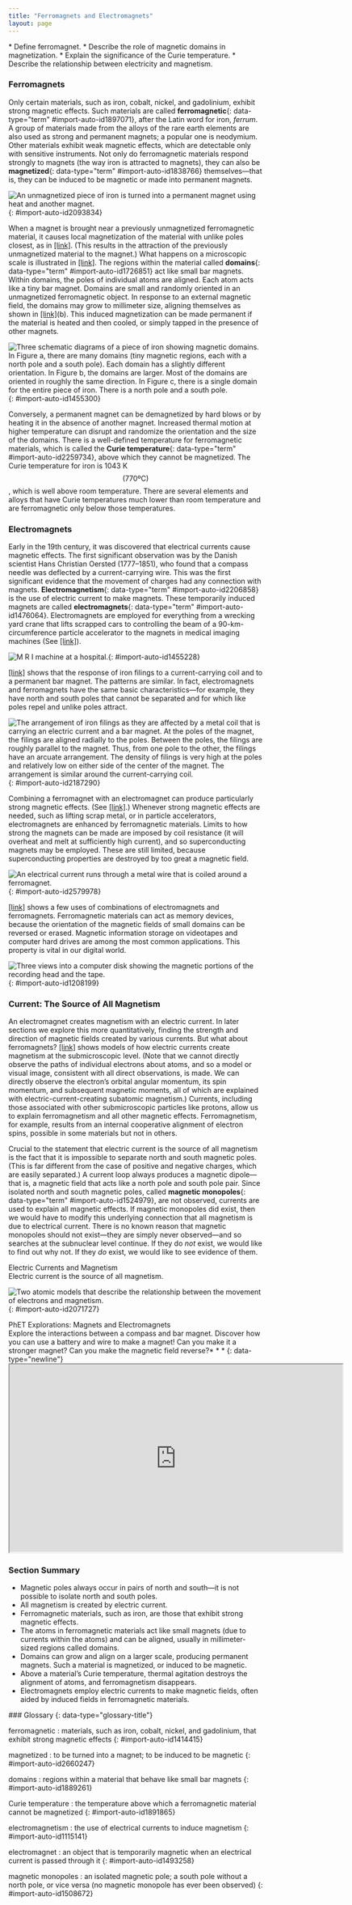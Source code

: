 ```yaml
---
title: "Ferromagnets and Electromagnets"
layout: page
---
```



<div data-type="abstract" markdown="1">
* Define ferromagnet.
* Describe the role of magnetic domains in magnetization.
* Explain the significance of the Curie temperature.
* Describe the relationship between electricity and magnetism.

</div>

### Ferromagnets

Only certain materials, such as iron, cobalt, nickel, and gadolinium, exhibit strong magnetic effects. Such materials are called **ferromagnetic**{: data-type="term" #import-auto-id1897071}, after the Latin word for iron, *ferrum*. A group of materials made from the alloys of the rare earth elements are also used as strong and permanent magnets; a popular one is neodymium. Other materials exhibit weak magnetic effects, which are detectable only with sensitive instruments. Not only do ferromagnetic materials respond strongly to magnets (the way iron is attracted to magnets), they can also be **magnetized**{: data-type="term" #import-auto-id1838766} themselves—that is, they can be induced to be magnetic or made into permanent magnets.

![An unmagnetized piece of iron is turned into a permanent magnet using heat and another magnet.](../resources/Figure_23_02_01a.jpg "An unmagnetized piece of iron is placed between two magnets, heated, and then cooled, or simply tapped when cold. The iron becomes a permanent magnet with the poles aligned as shown: its south pole is adjacent to the north pole of the original magnet, and its north pole is adjacent to the south pole of the original magnet. Note that there are attractive forces between the magnets."){: #import-auto-id2093834}

When a magnet is brought near a previously unmagnetized ferromagnetic material, it causes local magnetization of the material with unlike poles closest, as in [\[link\]](#import-auto-id2093834). (This results in the attraction of the previously unmagnetized material to the magnet.) What happens on a microscopic scale is illustrated in [\[link\]](#import-auto-id1455300). The regions within the material called **domains**{: data-type="term" #import-auto-id1726851} act like small bar magnets. Within domains, the poles of individual atoms are aligned. Each atom acts like a tiny bar magnet. Domains are small and randomly oriented in an unmagnetized ferromagnetic object. In response to an external magnetic field, the domains may grow to millimeter size, aligning themselves as shown in [\[link\]](#import-auto-id1455300)(b). This induced magnetization can be made permanent if the material is heated and then cooled, or simply tapped in the presence of other magnets.

 ![Three schematic diagrams of a piece of iron showing magnetic domains. In Figure a, there are many domains (tiny magnetic regions, each with a north pole and a south pole). Each domain has a slightly different orientation. In Figure b, the domains are larger. Most of the domains are oriented in roughly the same direction. In Figure c, there is a single domain for the entire piece of iron. There is a north pole and a south pole.](../resources/Figure_23_02_02a.jpg "(a) An unmagnetized piece of iron (or other ferromagnetic material) has randomly oriented domains. (b) When magnetized by an external field, the domains show greater alignment, and some grow at the expense of others. Individual atoms are aligned within domains; each atom acts like a tiny bar magnet."){: #import-auto-id1455300}

Conversely, a permanent magnet can be demagnetized by hard blows or by heating it in the absence of another magnet. Increased thermal motion at higher temperature can disrupt and randomize the orientation and the size of the domains. There is a well-defined temperature for ferromagnetic materials, which is called the **Curie temperature**{: data-type="term" #import-auto-id2259734}, above which they cannot be magnetized. The Curie temperature for iron is 1043 K  $$\left(\text{770ºC}\right) $$
, which is well above room temperature. There are several elements and alloys that have Curie temperatures much lower than room temperature and are ferromagnetic only below those temperatures.

### Electromagnets

Early in the 19th century, it was discovered that electrical currents cause magnetic effects. The first significant observation was by the Danish scientist Hans Christian Oersted (1777–1851), who found that a compass needle was deflected by a current-carrying wire. This was the first significant evidence that the movement of charges had any connection with magnets. **Electromagnetism**{: data-type="term" #import-auto-id2206858} is the use of electric current to make magnets. These temporarily induced magnets are called **electromagnets**{: data-type="term" #import-auto-id1476064}. Electromagnets are employed for everything from a wrecking yard crane that lifts scrapped cars to controlling the beam of a 90-km-circumference particle accelerator to the magnets in medical imaging machines (See [\[link\]](#import-auto-id1455228)).

![M R I machine at a hospital.](../resources/Figure_23_02_03a.jpg "Instrument for magnetic resonance imaging (MRI). The device uses a superconducting cylindrical coil for the main magnetic field. The patient goes into this &#x201C;tunnel&#x201D; on the gurney. (credit: Bill McChesney, Flickr)"){: #import-auto-id1455228}

[\[link\]](#import-auto-id2187290) shows that the response of iron filings to a current-carrying coil and to a permanent bar magnet. The patterns are similar. In fact, electromagnets and ferromagnets have the same basic characteristics—for example, they have north and south poles that cannot be separated and for which like poles repel and unlike poles attract.

 ![The arrangement of iron filings as they are affected by a metal coil that is carrying an electric current and a bar magnet. At the poles of the magnet, the filings are aligned radially to the poles. Between the poles, the filings are roughly parallel to the magnet. Thus, from one pole to the other, the filings have an arcuate arrangement. The density of filings is very high at the poles and relatively low on either side of the center of the magnet. The arrangement is similar around the current-carrying coil.](../resources/Figure_23_02_04a1.jpg "Iron filings near (a) a current-carrying coil and (b) a magnet act like tiny compass needles, showing the shape of their fields. Their response to a current-carrying coil and a permanent magnet is seen to be very similar, especially near the ends of the coil and the magnet."){: #import-auto-id2187290}

Combining a ferromagnet with an electromagnet can produce particularly strong magnetic effects. (See [\[link\]](#import-auto-id2579978).) Whenever strong magnetic effects are needed, such as lifting scrap metal, or in particle accelerators, electromagnets are enhanced by ferromagnetic materials. Limits to how strong the magnets can be made are imposed by coil resistance (it will overheat and melt at sufficiently high current), and so superconducting magnets may be employed. These are still limited, because superconducting properties are destroyed by too great a magnetic field.

 ![An electrical current runs through a metal wire that is coiled around a ferromagnet.](../resources/Figure_23_02_05a.jpg "An electromagnet with a ferromagnetic core can produce very strong magnetic effects. Alignment of domains in the core produces a magnet, the poles of which are aligned with the electromagnet."){: #import-auto-id2579978}

[\[link\]](#import-auto-id1208199) shows a few uses of combinations of electromagnets and ferromagnets. Ferromagnetic materials can act as memory devices, because the orientation of the magnetic fields of small domains can be reversed or erased. Magnetic information storage on videotapes and computer hard drives are among the most common applications. This property is vital in our digital world.

![Three views into a computer disk showing the magnetic portions of the recording head and the tape.](../resources/Figure_23_02_06a.jpg "An electromagnet induces regions of permanent magnetism on a floppy disk coated with a ferromagnetic material. The information stored here is digital (a region is either magnetic or not); in other applications, it can be analog (with a varying strength), such as on audiotapes."){: #import-auto-id1208199}

### Current: The Source of All Magnetism

An electromagnet creates magnetism with an electric current. In later sections we explore this more quantitatively, finding the strength and direction of magnetic fields created by various currents. But what about ferromagnets? [\[link\]](#import-auto-id2071727) shows models of how electric currents create magnetism at the submicroscopic level. (Note that we cannot directly observe the paths of individual electrons about atoms, and so a model or visual image, consistent with all direct observations, is made. We can directly observe the electron’s orbital angular momentum, its spin momentum, and subsequent magnetic moments, all of which are explained with electric-current-creating subatomic magnetism.) Currents, including those associated with other submicroscopic particles like protons, allow us to explain ferromagnetism and all other magnetic effects. Ferromagnetism, for example, results from an internal cooperative alignment of electron spins, possible in some materials but not in others.

Crucial to the statement that electric current is the source of all magnetism is the fact that it is impossible to separate north and south magnetic poles. (This is far different from the case of positive and negative charges, which are easily separated.) A current loop always produces a magnetic dipole—that is, a magnetic field that acts like a north pole and south pole pair. Since isolated north and south magnetic poles, called **magnetic monopoles**{: data-type="term" #import-auto-id1524979}, are not observed, currents are used to explain all magnetic effects. If magnetic monopoles did exist, then we would have to modify this underlying connection that all magnetism is due to electrical current. There is no known reason that magnetic monopoles should not exist—they are simply never observed—and so searches at the subnuclear level continue. If they do *not* exist, we would like to find out why not. If they *do* exist, we would like to see evidence of them.

<div data-type="note" data-has-label="true" data-label="" markdown="1">
<div data-type="title">
Electric Currents and Magnetism
</div>
Electric current is the source of all magnetism.

</div>

 ![Two atomic models that describe the relationship between the movement of electrons and magnetism.](../resources/Figure_23_02_07a.jpg "(a) In the planetary model of the atom, an electron orbits a nucleus, forming a closed-current loop and producing a magnetic field with a north pole and a south pole. (b) Electrons have spin and can be crudely pictured as rotating charge, forming a current that produces a magnetic field with a north pole and a south pole. Neither the planetary model nor the image of a spinning electron is completely consistent with modern physics. However, they do provide a useful way of understanding phenomena. "){: #import-auto-id2071727}

<div data-type="note" data-has-label="true" class="interactive" data-label="" markdown="1">
<div data-type="title">
PhET Explorations: Magnets and Electromagnets
</div>
Explore the interactions between a compass and bar magnet. Discover how you can use a battery and wire to make a magnet! Can you make it a stronger magnet? Can you make the magnetic field reverse?* * *
{: data-type="newline"}

<div data-type="media" id="eip-idm356229472" data-alt="magnets and electromagnets">
<iframe width="660" height="371.4" src="https://archive.cnx.org/specials/92176000-ae74-11e5-baad-cfab91c15075/magnets-and-electromagnets/#sim-bar-magnet"></iframe>
</div>
</div>

### Section Summary

* Magnetic poles always occur in pairs of north and south—it is not possible to isolate north and south poles.
* All magnetism is created by electric current.
* Ferromagnetic materials, such as iron, are those that exhibit strong magnetic effects.
* The atoms in ferromagnetic materials act like small magnets (due to currents within the atoms) and can be aligned, usually in millimeter-sized regions called domains.
* Domains can grow and align on a larger scale, producing permanent magnets. Such a material is magnetized, or induced to be magnetic.
* Above a material’s Curie temperature, thermal agitation destroys the alignment of atoms, and ferromagnetism disappears.
* Electromagnets employ electric currents to make magnetic fields, often aided by induced fields in ferromagnetic materials.

<div data-type="glossary" markdown="1">
### Glossary
{: data-type="glossary-title"}

ferromagnetic
: materials, such as iron, cobalt, nickel, and gadolinium, that exhibit strong magnetic effects
{: #import-auto-id1414415}

magnetized
: to be turned into a magnet; to be induced to be magnetic
{: #import-auto-id2660247}

domains
: regions within a material that behave like small bar magnets
{: #import-auto-id1889261}

Curie temperature
: the temperature above which a ferromagnetic material cannot be magnetized
{: #import-auto-id1891865}

electromagnetism
: the use of electrical currents to induce magnetism
{: #import-auto-id1115141}

electromagnet
: an object that is temporarily magnetic when an electrical current is passed through it
{: #import-auto-id1493258}

magnetic monopoles
: an isolated magnetic pole; a south pole without a north pole, or vice versa (no magnetic monopole has ever been observed)
{: #import-auto-id1508672}

</div>

